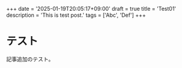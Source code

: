 +++
date = '2025-01-19T20:05:17+09:00'
draft = true
title = 'Test01'
description = 'This is test post.'
tags = ['Abc', 'Def']
+++


# テスト
記事追加のテスト。